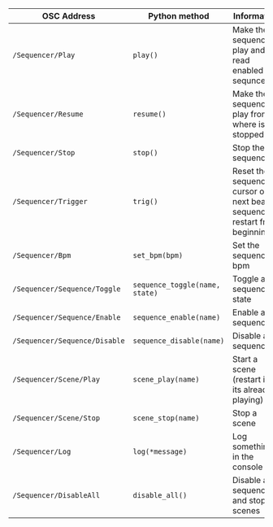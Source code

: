 OSC Address | Python method | Information
----------- | ------------- | -----------
`/Sequencer/Play` | `play()` | Make the sequencer play and read enabled sequnces 
`/Sequencer/Resume` | `resume()` | Make the sequencer play from where is stopped 
`/Sequencer/Stop` | `stop()` | Stop the sequencer 
`/Sequencer/Trigger` | `trig()` | Reset the sequencer's cursor on next beat : sequences restart from beginning 
`/Sequencer/Bpm` | `set_bpm(bpm)` | Set the sequencer's bpm 
`/Sequencer/Sequence/Toggle` | `sequence_toggle(name, state)` | Toggle a sequence's state 
`/Sequencer/Sequence/Enable` | `sequence_enable(name)` | Enable a sequence 
`/Sequencer/Sequence/Disable` | `sequence_disable(name)` | Disable a sequence 
`/Sequencer/Scene/Play` | `scene_play(name)` | Start a scene (restart it if its already playing) 
`/Sequencer/Scene/Stop` | `scene_stop(name)` | Stop a scene 
`/Sequencer/Log` | `log(*message)` | Log something in the console 
`/Sequencer/DisableAll` | `disable_all()` | Disable all sequences and stop all scenes 
